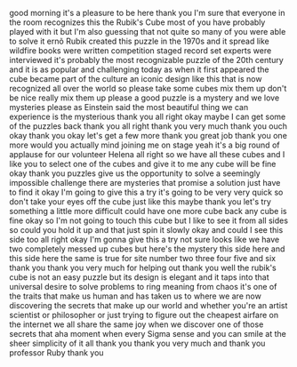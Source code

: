 
good morning it&#39;s a pleasure to be here
thank you I&#39;m sure that everyone in the
room recognizes this the Rubik&#39;s Cube
most of you have probably played with it
but I&#39;m also guessing that not quite so
many of you were able to solve it ernõ
Rubik created this puzzle in the 1970s
and it spread like wildfire books were
written competition staged record set
experts were interviewed it&#39;s probably
the most recognizable puzzle of the 20th
century and it is as popular and
challenging today as when it first
appeared the cube became part of the
culture an iconic design like this that
is now recognized all over the world so
please take some cubes mix them up don&#39;t
be nice really mix them up please
a good puzzle is a mystery and we love
mysteries please as Einstein said the
most beautiful thing we can experience
is the mysterious thank you all right
okay maybe I can get some of the puzzles
back thank you all right thank you very
much thank you
ouch okay thank you okay
let&#39;s get a few more thank you great job
thank you one more would you actually
mind joining me on stage
yeah it&#39;s a big round of applause for
our volunteer Helena all right
so we have all these cubes and I like
you to select one of the cubes and give
it to me any cube will be fine
okay thank you puzzles give us the
opportunity to solve a seemingly
impossible challenge there are mysteries
that promise a solution just have to
find it okay I&#39;m going to give this a
try it&#39;s going to be very very quick so
don&#39;t take your eyes off the cube just
like this maybe thank you
let&#39;s try something a little more
difficult could have one more cube back
any cube is fine
okay so I&#39;m not going to touch this cube
but I like to see it from all sides so
could you hold it up and that just spin
it slowly okay and could I see this side
too all right
okay I&#39;m gonna give this a try
not sure looks like we have two
completely messed up cubes but here&#39;s
the mystery this side here and this side
here the same is true for site number
two three four five and six thank you
thank you very much for helping out
thank you well the rubik&#39;s cube is not
an easy puzzle but its design is elegant
and it taps into that universal desire
to solve problems to ring meaning from
chaos it&#39;s one of the traits that make
us human and has taken us to where we
are now discovering the secrets that
make up our world
and whether you&#39;re an artist scientist
or philosopher or just trying to figure
out the cheapest airfare on the internet
we all share the same joy when we
discover one of those secrets that aha
moment when every Sigma sense and you
can smile at the sheer simplicity of it
all thank you thank you very much and
thank you professor Ruby thank you
